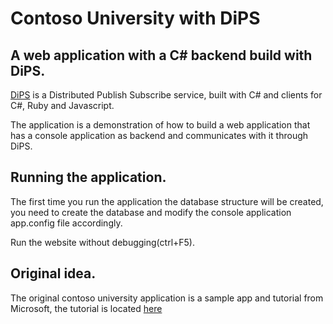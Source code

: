 # Contoso University with DiPS
## A web application with a C# backend build with DiPS.

<a href="http://pedro-ramirez-suarez.github.io/DiPS/" target="_blank">DiPS</a> is a Distributed Publish Subscribe service, built with C# and clients for C#, Ruby and Javascript.

The application is a demonstration of how to build a web application that has a console application as backend and communicates with it through DiPS.

## Running the application.
The first time you run the application the database structure will be created, you need to create the database and modify the console application  app.config file accordingly.

Run the website without debugging(ctrl+F5).

## Original idea.
The original contoso university application is a sample app and tutorial from Microsoft, the tutorial is located <a href="https://www.asp.net/mvc/overview/getting-started/getting-started-with-ef-using-mvc/creating-an-entity-framework-data-model-for-an-asp-net-mvc-application" target="_blank">here</a>





